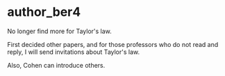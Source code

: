 # author_ber4
No longer find more for Taylor's law.

First decided other papers, and for those professors who do not read and reply, I will send invitations about Taylor's law.

Also, Cohen can introduce others.
